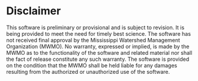 Disclaimer
==========

This software is preliminary or provisional and is subject to revision. It is
being provided to meet the need for timely best science. The software has not
received final approval by the Mississippi Watershed Management Organization (MWMO). 
No warranty, expressed or implied, is made by the MWMO as to the functionality of 
the software and related material nor shall the fact of release constitute any such 
warranty. The software is provided on the condition that the MWMO shall be held liable 
for any damages resulting from the authorized or unauthorized use of the software.
